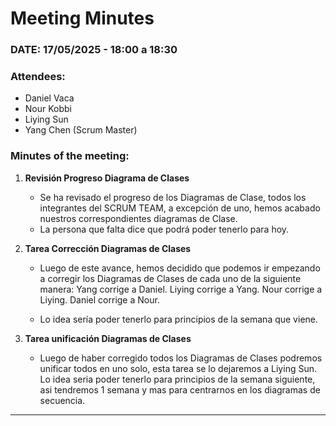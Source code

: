 # Meeting Minutes  

### DATE: 17/05/2025 - 18:00 a 18:30

### Attendees:  
- Daniel Vaca   
- Nour Kobbi  
- Liying Sun  
- Yang Chen  (Scrum Master)


### Minutes of the meeting:  
1. **Revisión Progreso Diagrama de Clases**  
   - Se ha revisado el progreso de los Diagramas de Clase, todos los integrantes del SCRUM TEAM, a excepción de uno, hemos acabado nuestros correspondientes diagramas de Clase.
   - La persona que falta dice que podrá poder tenerlo para hoy.

2. **Tarea Corrección Diagramas de Clases**  
   - Luego de este avance, hemos decidido que podemos ir empezando a corregir los Diagramas de Clases de cada uno de la siguiente manera:
   Yang corrige a Daniel.
   Liying corrige a Yang.
   Nour corrige a Liying.
   Daniel corrige a Nour.
   
   - Lo idea sería poder tenerlo para principios de la semana que viene.

3. **Tarea unificación Diagramas de Clases**

   - Luego de haber corregido todos los Diagramas de Clases podremos unificar todos en uno solo, esta tarea se lo dejaremos a Liying Sun. Lo idea seria poder tenerlo para principios de la semana siguiente, asi tendremos 1 semana y mas para centrarnos en los diagramas de secuencia.

---
